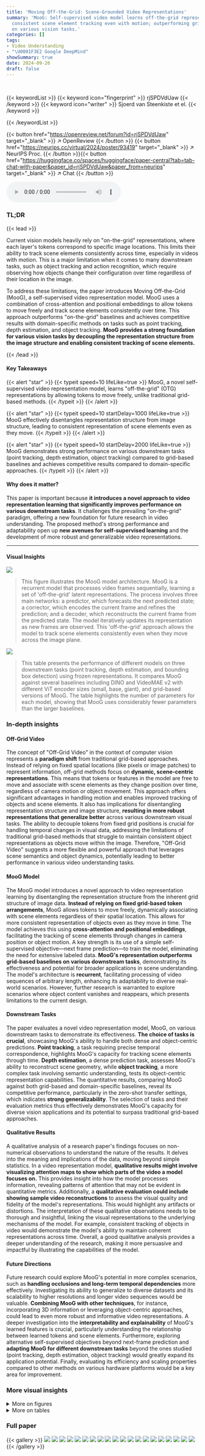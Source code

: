 ```yaml
---
title: 'Moving Off-the-Grid: Scene-Grounded Video Representations'
summary: 'MooG: Self-supervised video model learns off-the-grid representations, enabling
  consistent scene element tracking even with motion; outperforming grid-based baselines
  on various vision tasks.'
categories: []
tags:
- Video Understanding
- "\U0001F3E2 Google DeepMind"
showSummary: true
date: 2024-09-26
draft: false
---
```


<br>

{{< keywordList >}}
{{< keyword icon="fingerprint" >}} rjSPDVdUaw {{< /keyword >}}
{{< keyword icon="writer" >}} Sjoerd van Steenkiste et el. {{< /keyword >}}
 
{{< /keywordList >}}

{{< button href="https://openreview.net/forum?id=rjSPDVdUaw" target="_blank" >}}
↗ OpenReview
{{< /button >}}
{{< button href="https://neurips.cc/virtual/2024/poster/93419" target="_blank" >}}
↗ NeurIPS Proc.
{{< /button >}}{{< button href="https://huggingface.co/spaces/huggingface/paper-central?tab=tab-chat-with-paper&paper_id=rjSPDVdUaw&paper_from=neurips" target="_blank" >}}
↗ Chat
{{< /button >}}



<audio controls>
    <source src="https://ai-paper-reviewer.com/rjSPDVdUaw/podcast.wav" type="audio/wav">
    Your browser does not support the audio element.
</audio>


### TL;DR


{{< lead >}}

Current vision models heavily rely on "on-the-grid" representations, where each layer's tokens correspond to specific image locations. This limits their ability to track scene elements consistently across time, especially in videos with motion.  This is a major limitation when it comes to many downstream tasks, such as object tracking and action recognition, which require observing how objects change their configuration over time regardless of their location in the image. 

To address these limitations, the paper introduces Moving Off-the-Grid (MooG), a self-supervised video representation model.  MooG uses a combination of cross-attention and positional embeddings to allow tokens to move freely and track scene elements consistently over time.  This approach outperforms "on-the-grid" baselines and achieves competitive results with domain-specific methods on tasks such as point tracking, depth estimation, and object tracking. **MooG provides a strong foundation for various vision tasks by decoupling the representation structure from the image structure and enabling consistent tracking of scene elements.**

{{< /lead >}}


#### Key Takeaways

{{< alert "star" >}}
{{< typeit speed=10 lifeLike=true >}} MooG, a novel self-supervised video representation model, learns "off-the-grid" (OTG) representations by allowing tokens to move freely, unlike traditional grid-based methods. {{< /typeit >}}
{{< /alert >}}

{{< alert "star" >}}
{{< typeit speed=10 startDelay=1000 lifeLike=true >}} MooG effectively disentangles representation structure from image structure, leading to consistent representation of scene elements even as they move. {{< /typeit >}}
{{< /alert >}}

{{< alert "star" >}}
{{< typeit speed=10 startDelay=2000 lifeLike=true >}} MooG demonstrates strong performance on various downstream tasks (point tracking, depth estimation, object tracking) compared to grid-based baselines and achieves competitive results compared to domain-specific approaches. {{< /typeit >}}
{{< /alert >}}

#### Why does it matter?
This paper is important because **it introduces a novel approach to video representation learning that significantly improves performance on various downstream tasks**.  It challenges the prevailing "on-the-grid" paradigm, offering a new foundation for future research in video understanding.  The proposed method's strong performance and adaptability open up **new avenues for self-supervised learning** and the development of more robust and generalizable video representations.

------
#### Visual Insights



![](https://ai-paper-reviewer.com/rjSPDVdUaw/figures_2_1.jpg)

> This figure illustrates the MooG model architecture. MooG is a recurrent model that processes video frames sequentially, learning a set of 'off-the-grid' latent representations.  The process involves three main networks: a predictor, which forecasts the next predicted state; a corrector, which encodes the current frame and refines the prediction; and a decoder, which reconstructs the current frame from the predicted state. The model iteratively updates its representation as new frames are observed. This 'off-the-grid' approach allows the model to track scene elements consistently even when they move across the image plane.





![](https://ai-paper-reviewer.com/rjSPDVdUaw/tables_7_1.jpg)

> This table presents the performance of different models on three downstream tasks (point tracking, depth estimation, and bounding box detection) using frozen representations.  It compares MooG against several baselines including DINO and VideoMAE v2 with different ViT encoder sizes (small, base, giant), and grid-based versions of MooG.  The table highlights the number of parameters for each model, showing that MooG uses considerably fewer parameters than the larger baselines.





### In-depth insights


#### Off-Grid Video
The concept of "Off-Grid Video" in the context of computer vision represents a **paradigm shift** from traditional grid-based approaches.  Instead of relying on fixed spatial locations (like pixels or image patches) to represent information, off-grid methods focus on **dynamic, scene-centric representations**. This means that tokens or features in the model are free to move and associate with scene elements as they change position over time, regardless of camera motion or object movement. This approach offers significant advantages in handling motion and enables improved tracking of objects and scene elements. It also has implications for disentangling representation structure and image structure, **resulting in more robust representations that generalize better** across various downstream visual tasks. The ability to decouple tokens from fixed grid positions is crucial for handling temporal changes in visual data, addressing the limitations of traditional grid-based methods that struggle to maintain consistent object representations as objects move within the image. Therefore, "Off-Grid Video" suggests a more flexible and powerful approach that leverages scene semantics and object dynamics, potentially leading to better performance in various video understanding tasks.

#### MooG Model
The MooG model introduces a novel approach to video representation learning by disentangling the representation structure from the inherent grid structure of image data.  **Instead of relying on fixed grid-based token arrangements**, MooG allows tokens to move freely, dynamically associating with scene elements regardless of their spatial location. This allows for more consistent representation of objects even as they move in time.  The model achieves this using **cross-attention and positional embeddings**, facilitating the tracking of scene elements through changes in camera position or object motion. A key strength is its use of a simple self-supervised objective—next frame prediction—to train the model, eliminating the need for extensive labeled data. **MooG's representation outperforms grid-based baselines on various downstream tasks**, demonstrating its effectiveness and potential for broader applications in scene understanding.  The model's architecture is **recurrent**, facilitating processing of video sequences of arbitrary length, enhancing its adaptability to diverse real-world scenarios.  However, further research is warranted to explore scenarios where object content vanishes and reappears, which presents limitations to the current design.

#### Downstream Tasks
The paper evaluates a novel video representation model, MooG, on various downstream tasks to demonstrate its effectiveness.  **The choice of tasks is crucial**, showcasing MooG's ability to handle both dense and object-centric predictions.  **Point tracking**, a task requiring precise temporal correspondence, highlights MooG's capacity for tracking scene elements through time.  **Depth estimation**, a dense prediction task, assesses MooG's ability to reconstruct scene geometry, while **object tracking**, a more complex task involving semantic understanding, tests its object-centric representation capabilities.  The quantitative results, comparing MooG against both grid-based and domain-specific baselines, reveal its competitive performance, particularly in the zero-shot transfer settings, which indicates **strong generalizability**. The selection of tasks and their evaluation metrics thus effectively demonstrates MooG's capacity for diverse vision applications and its potential to surpass traditional grid-based approaches.

#### Qualitative Results
A qualitative analysis of a research paper's findings focuses on non-numerical observations to understand the nature of the results.  It delves into the meaning and implications of the data, moving beyond simple statistics. In a video representation model, **qualitative results might involve visualizing attention maps to show which parts of the video a model focuses on.** This provides insight into how the model processes information, revealing patterns of attention that may not be evident in quantitative metrics. Additionally, a **qualitative evaluation could include showing sample video reconstructions** to assess the visual quality and fidelity of the model's representations. This would highlight any artifacts or distortions. The interpretation of these qualitative observations needs to be thorough and insightful, linking the visual representations to the underlying mechanisms of the model.  For example, consistent tracking of objects in video would demonstrate the model's ability to maintain coherent representations across time. Overall, a good qualitative analysis provides a deeper understanding of the research, making it more persuasive and impactful by illustrating the capabilities of the model.

#### Future Directions
Future research could explore MooG's potential in more complex scenarios, such as **handling occlusions and long-term temporal dependencies** more effectively.  Investigating its ability to generalize to diverse datasets and its scalability to higher resolutions and longer video sequences would be valuable.  **Combining MooG with other techniques**, for instance, incorporating 3D information or leveraging object-centric approaches, could lead to even more robust and informative video representations.  A deeper investigation into the **interpretability and explainability** of MooG's learned features is crucial, particularly understanding the relationship between learned tokens and scene elements.  Furthermore, exploring alternative self-supervised objectives beyond next-frame prediction and **adapting MooG for different downstream tasks** beyond the ones studied (point tracking, depth estimation, object tracking) would greatly expand its application potential. Finally, evaluating its efficiency and scaling properties compared to other methods on various hardware platforms would be a key area for improvement. 


### More visual insights

<details>
<summary>More on figures
</summary>


![](https://ai-paper-reviewer.com/rjSPDVdUaw/figures_3_1.jpg)

> This figure illustrates the architecture of the MooG model, a recurrent transformer-based video representation model.  The model predicts a future state based on the past state and the current observation.  The current observation is encoded and cross-attended to using the predicted state. During training, the model reconstructs the current frame using the predicted state, minimizing the prediction error.  The key innovation is that the learned representation allows tokens to 'move off the grid,' disentangling the representation structure from the image structure and enabling consistent representation of scene elements even as they move across the image plane through time. The figure shows the process unrolled through time, highlighting the iterative prediction and correction steps.


![](https://ai-paper-reviewer.com/rjSPDVdUaw/figures_4_1.jpg)

> This figure illustrates the two types of readout decoders used in the MooG model for different downstream tasks. Grid-based readouts, such as for pixel-level predictions (e.g., RGB or depth), utilize a simple per-frame cross-attention mechanism with spatial coordinates as queries. In contrast, set-based readouts, like those for point or box tracking, employ a recurrent architecture to maintain consistency over time.  The recurrent architecture processes sequences of queries, updating latent representations with cross-attention, before finally decoding into the desired outputs (points or boxes).


![](https://ai-paper-reviewer.com/rjSPDVdUaw/figures_5_1.jpg)

> The figure shows a qualitative comparison of MooG and a grid-based baseline on a video sequence.  It illustrates how MooG's off-the-grid tokens consistently track scene elements through motion, while the grid-based tokens remain fixed to spatial locations. The figure includes ground truth frames, model predictions, and attention maps highlighting the token-element associations for both methods.


![](https://ai-paper-reviewer.com/rjSPDVdUaw/figures_6_1.jpg)

> This figure shows a qualitative comparison of MooG's performance against a grid-based baseline on a natural video sequence.  It demonstrates that MooG's off-the-grid tokens consistently track scene elements across time, even as they move, unlike grid-based tokens which are tied to fixed spatial locations. The top row displays ground truth frames, the second row shows frames predicted by the model, the third row shows MooG token attention maps overlaid on the ground truth frames, and the bottom row shows the attention maps from a grid-based baseline.


![](https://ai-paper-reviewer.com/rjSPDVdUaw/figures_20_1.jpg)

> The left bar chart shows the effect of varying the number of readout layers in the decoder on the end-to-end point tracking task.  The right chart demonstrates the impact of altering the number of tokens in the MooG model on the same task. Both charts display results for the MOVi-E and DAVIS-8 datasets, allowing for a comparison of performance across different model configurations and datasets.


![](https://ai-paper-reviewer.com/rjSPDVdUaw/figures_21_1.jpg)

> This figure shows the flexibility of MooG to adapt to different numbers of tokens.  Three versions of the model, each using a different number of tokens (256, 512, and 1024), were tested on the same video sequence.  The results demonstrate that the model successfully predicts future frames even when the number of tokens is changed, showcasing its adaptability and robustness.  When using fewer tokens, each token represents a larger portion of the image.


</details>




<details>
<summary>More on tables
</summary>


![](https://ai-paper-reviewer.com/rjSPDVdUaw/tables_8_1.jpg)
> This table presents the quantitative results of different models on three downstream tasks: point tracking, depth estimation, and object tracking.  The models were trained end-to-end, meaning the readout decoder was trained alongside the main model. The results are shown for three datasets: MOVi-E, Davis, and Waymo, each using different metrics appropriate for the specific task.  The table allows a comparison of MooG against several grid-based baselines (Grid, Grid Rec., DINOv1, DINOv2) highlighting MooG's improved performance.

![](https://ai-paper-reviewer.com/rjSPDVdUaw/tables_9_1.jpg)
> This table presents a comparison of the performance of MooG and other methods on the point tracking task, specifically using the Davis dataset.  The comparison is broken down for sequences of 8 frames and for full sequences. The methods compared include MooG, TAP-Net, and TAPIR.  The metric used is the average Jaccard index (AJ), which measures the accuracy of point tracking, considering both occlusion and positional errors.

![](https://ai-paper-reviewer.com/rjSPDVdUaw/tables_9_2.jpg)
> The table compares the performance of MooG and several baselines on three downstream tasks: point tracking, depth estimation, and bounding box detection.  The results are presented using metrics appropriate for each task (Average Jaccard for point tracking, Absolute Relative Error for depth, and Intersection over Union for bounding boxes).  The baselines include other self-supervised methods (DINO and VideoMAE) and the capacity of each model is indicated.  Note that the MooG model uses substantially fewer parameters than the larger baselines, suggesting it is more efficient.

![](https://ai-paper-reviewer.com/rjSPDVdUaw/tables_17_1.jpg)
> This table shows the quantitative results of different models on three downstream tasks: point tracking, depth estimation, and bounding box prediction.  The results are obtained using frozen representations, meaning the pre-trained weights of the models were not updated during the downstream task training.  The table compares MooG against various grid-based baselines (Grid, Grid Rec., DINOv1, DINOv2, VideoMAEv2), highlighting the performance differences across different datasets (Waymo, MOVi-E, DAVIS).  The model sizes are noted for easier comparison.

![](https://ai-paper-reviewer.com/rjSPDVdUaw/tables_17_2.jpg)
> This table presents the performance of different models on downstream tasks using frozen representations.  It compares MooG against grid-based baselines (Grid, Grid Recurrent, DINOv1, DINOv2, VideoMAEv2) and indicates the size of the Vision Transformer (ViT) encoder used for each baseline. Note that the MooG model is significantly smaller than the largest baselines.

![](https://ai-paper-reviewer.com/rjSPDVdUaw/tables_17_3.jpg)
> This table presents the quantitative results of different downstream tasks using frozen representations.  It compares the performance of MooG against various grid-based baselines (Grid, Grid Rec, DINOv1, DINOv2, VideoMAE v2) across three datasets (Waymo, MOVi-E, DAVIS).  The performance metrics used vary depending on the task (Average Jaccard for points, Absolute Relative error for depth, and Intersection over Union for bounding boxes).  The table also notes the approximate number of parameters in each model's encoder to provide context for the comparison.

</details>




### Full paper

{{< gallery >}}
<img src="https://ai-paper-reviewer.com/rjSPDVdUaw/1.png" class="grid-w50 md:grid-w33 xl:grid-w25" />
<img src="https://ai-paper-reviewer.com/rjSPDVdUaw/2.png" class="grid-w50 md:grid-w33 xl:grid-w25" />
<img src="https://ai-paper-reviewer.com/rjSPDVdUaw/3.png" class="grid-w50 md:grid-w33 xl:grid-w25" />
<img src="https://ai-paper-reviewer.com/rjSPDVdUaw/4.png" class="grid-w50 md:grid-w33 xl:grid-w25" />
<img src="https://ai-paper-reviewer.com/rjSPDVdUaw/5.png" class="grid-w50 md:grid-w33 xl:grid-w25" />
<img src="https://ai-paper-reviewer.com/rjSPDVdUaw/6.png" class="grid-w50 md:grid-w33 xl:grid-w25" />
<img src="https://ai-paper-reviewer.com/rjSPDVdUaw/7.png" class="grid-w50 md:grid-w33 xl:grid-w25" />
<img src="https://ai-paper-reviewer.com/rjSPDVdUaw/8.png" class="grid-w50 md:grid-w33 xl:grid-w25" />
<img src="https://ai-paper-reviewer.com/rjSPDVdUaw/9.png" class="grid-w50 md:grid-w33 xl:grid-w25" />
<img src="https://ai-paper-reviewer.com/rjSPDVdUaw/10.png" class="grid-w50 md:grid-w33 xl:grid-w25" />
<img src="https://ai-paper-reviewer.com/rjSPDVdUaw/11.png" class="grid-w50 md:grid-w33 xl:grid-w25" />
<img src="https://ai-paper-reviewer.com/rjSPDVdUaw/12.png" class="grid-w50 md:grid-w33 xl:grid-w25" />
<img src="https://ai-paper-reviewer.com/rjSPDVdUaw/13.png" class="grid-w50 md:grid-w33 xl:grid-w25" />
<img src="https://ai-paper-reviewer.com/rjSPDVdUaw/14.png" class="grid-w50 md:grid-w33 xl:grid-w25" />
<img src="https://ai-paper-reviewer.com/rjSPDVdUaw/15.png" class="grid-w50 md:grid-w33 xl:grid-w25" />
<img src="https://ai-paper-reviewer.com/rjSPDVdUaw/16.png" class="grid-w50 md:grid-w33 xl:grid-w25" />
<img src="https://ai-paper-reviewer.com/rjSPDVdUaw/17.png" class="grid-w50 md:grid-w33 xl:grid-w25" />
<img src="https://ai-paper-reviewer.com/rjSPDVdUaw/18.png" class="grid-w50 md:grid-w33 xl:grid-w25" />
<img src="https://ai-paper-reviewer.com/rjSPDVdUaw/19.png" class="grid-w50 md:grid-w33 xl:grid-w25" />
<img src="https://ai-paper-reviewer.com/rjSPDVdUaw/20.png" class="grid-w50 md:grid-w33 xl:grid-w25" />
{{< /gallery >}}
